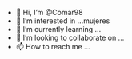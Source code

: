 - 👋 Hi, I’m @Comar98
- 👀 I’m interested in ...mujeres
- 🌱 I’m currently learning ...
- 💞️ I’m looking to collaborate on ...
- 📫 How to reach me ...

<!---
Comar98/Comar98 is a ✨ special ✨ repository because its `README.md` (this file) appears on your GitHub profile.
You can click the Preview link to take a look at your changes.
--->
